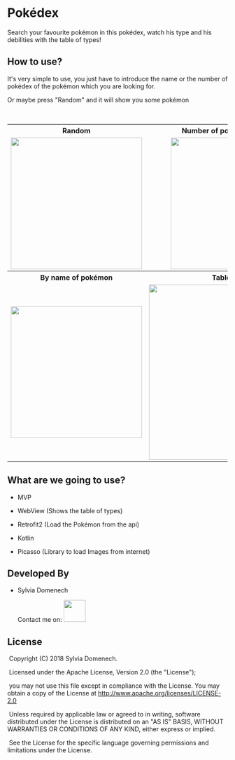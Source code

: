 # Pokédex

Search your favourite pokémon in this pokédex, watch his type and his debilities with the table of types!



## How to use?

It's very simple to use, you just have to introduce the name or the number of pokédex of the pokémon which you are looking for.

Or maybe press "Random" and it will show you some pokémon

<table align="center">
  <tr>
    <th>Random</th>
    <th>Number of pokémon in pokédex</th>
  </tr>
  <tr>
    <td align="center">
      <img src="https://i.imgur.com/AbxnoLI.png" width="300px">
    </td>
    <td align="center">
      <img src="https://i.imgur.com/Xsc3KWl.png" width="300px">
    </td>
  </tr>
  <tr>
    <th>By name of pokémon</th>
    <th>Table of types</th>
  </tr>
  <tr>
    <td align="center">
      <img src="https://i.imgur.com/XnYioJi.png" width="300px">
    </td>
    <td align="center">
      <img src="https://i.imgur.com/PnYxOMt.png" width="400px">
    </td>
  </tr>
</table>

## What are we going to use?

- MVP

- WebView (Shows the table of types)

- Retrofit2 (Load the Pokémon from the api)

- Kotlin

- Picasso (Library to load Images from internet)

  

## Developed By

- Sylvia Domenech

  Contact me on:
  <a href="mailto:s4domenech@gmail.com">
  	<img src="https://camo.githubusercontent.com/95f5d73decc4a13cdd1ff301cfda3ebb850fe7ef/687474703a2f2f706e67696d672e636f6d2f75706c6f6164732f676d61696c5f6c6f676f2f676d61696c5f6c6f676f5f504e4731302e706e67" height="50px" width="50px" data-canonical-src="http://pngimg.com/uploads/gmail_logo/gmail_logo_PNG10.png" style="max-width:100%;">
  </a>

  

## License

​	Copyright (C) 2018 Sylvia Domenech. 
	
​	Licensed under the Apache License, Version 2.0 (the "License");
	
​	you may not use this file except in compliance with the License.
	You may obtain a copy of the License 
	at http://www.apache.org/licenses/LICENSE-2.0
	
​	Unless required by applicable law or agreed to in writing, software
	distributed under the License is distributed on an "AS IS" BASIS, 
	WITHOUT WARRANTIES OR CONDITIONS OF ANY KIND, either express or
	implied.
	
​	See the License for the specific language governing permissions 
	and limitations under the License.
